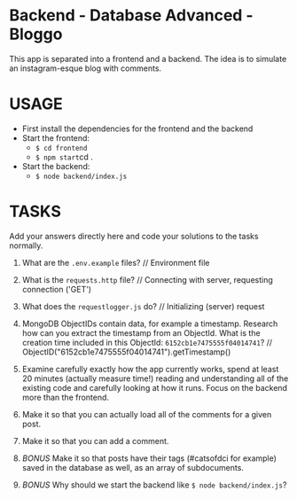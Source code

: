 # Backend - Database Advanced - Bloggo

This app is separated into a frontend and a backend. The idea is to simulate an instagram-esque blog with comments.

# USAGE

- First install the dependencies for the frontend and the backend
- Start the frontend:
  - `$ cd frontend`
  - `$ npm start`cd .
- Start the backend:
  - `$ node backend/index.js`

# TASKS

Add your answers directly here and code your solutions to the tasks normally.

1. What are the `.env.example` files?
   // Environment file

2. What is the `requests.http` file?
   // Connecting with server, requesting connection ('GET')

3. What does the `requestlogger.js` do?
   // Initializing (server) request

4. MongoDB ObjectIDs contain data, for example a timestamp. Research how can you extract the timestamp from an ObjectId. What is the creation time included in this ObjectId: `6152cb1e7475555f04014741`?
   // ObjectID("6152cb1e7475555f04014741").getTimestamp()

5. Examine carefully exactly how the app currently works, spend at least 20 minutes (actually measure time!) reading and understanding all of the existing code and carefully looking at how it runs. Focus on the backend more than the frontend.

6. Make it so that you can actually load all of the comments for a given post.
7. Make it so that you can add a comment.
8. _BONUS_ Make it so that posts have their tags (#catsofdci for example) saved in the database as well, as an array of subdocuments.
9. _BONUS_ Why should we start the backend like `$ node backend/index.js`?

